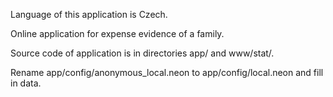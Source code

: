 Language of this application is Czech.

Online application for expense evidence of a family.

Source code of application is in directories app/ and www/stat/.

Rename app/config/anonymous_local.neon to app/config/local.neon and fill in data.